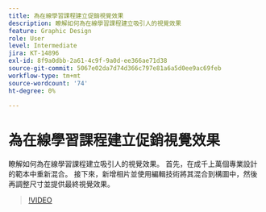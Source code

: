 ```yaml
---
title: 為在線學習課程建立促銷視覺效果
description: 瞭解如何為在線學習課程建立吸引人的視覺效果
feature: Graphic Design
role: User
level: Intermediate
jira: KT-14896
exl-id: 8f9a0dbb-2a61-4c9f-9a0d-ee366ae71d38
source-git-commit: 5067e02da7d74d366c797e81a6a5d0ee9ac69feb
workflow-type: tm+mt
source-wordcount: '74'
ht-degree: 0%

---
```


# 為在線學習課程建立促銷視覺效果

瞭解如何為在線學習課程建立吸引人的視覺效果。 首先，在成千上萬個專業設計的範本中重新混合。 接下來，新增相片並使用編輯技術將其混合到構圖中，然後再調整尺寸並提供最終視覺效果。

>[!VIDEO](https://video.tv.adobe.com/v/3427122?quality=12&learn=on&hidetitle=true)

